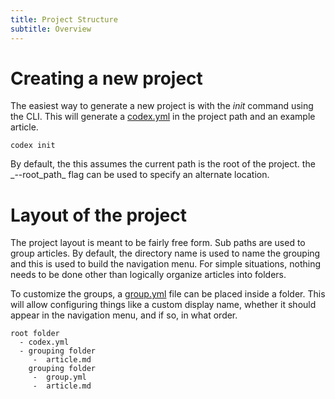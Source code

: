 ```yaml
---
title: Project Structure
subtitle: Overview
---
```


# Creating a new project

The easiest way to generate a new project is with the _init_ command using 
the CLI. This will generate a [codex.yml](/overview/codex-yml) in the 
project path and an example article.

```
codex init 
```

<Alert style="info">
By default, the this assumes the current path is the root of the project.
the _--root_path_ flag can be used to specify an alternate location.
</Alert>

# Layout of the project

The project layout is meant to be fairly free form. Sub paths are used to group
articles. By default, the directory name is used to name the grouping and this 
is used to build the navigation menu. For simple situations, nothing needs to
be done other than logically organize articles into folders.  

To customize the groups, a [group.yml](/overview/group-yml) file can be placed 
inside a folder. This will allow configuring things like a custom display name, 
whether it should appear in the navigation menu, and if so, in what order.

```
root folder
  - codex.yml
  - grouping folder
     -  article.md
    grouping folder
     -  group.yml
     -  article.md
```
